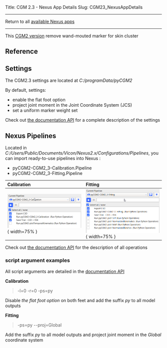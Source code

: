 Title: CGM 2.3 - Nexus App Details
Slug: CGM23_NexusAppDetails

---

Return to all [available Nexus apps](/pages/nexusApps.html#list-of-available-applications)

---


This [CGM2 version](/pages/CGM23-Overview.html)  remove wand-mouted marker for skin cluster

## Reference



## Settings

The CGM2.3 settings are located at *C:/programData/pyCGM2*


<div class="alert alert-dismissible alert-warning">
<p>By default, settings:</p>
<ul>
<li>enable the flat foot option</li>
<li>project joint moment in the Joint Coordinate System (JCS)</li>
<li>set a uniform marker weight set</li>
</ul>
</div>


Check out [the documentation API](/documentation//html//settings.html#cgm-2-3-settings) for a complete description of the settings


## Nexus Pipelines

Located in *C:/Users/Public/Documents/Vicon/Nexus2.x/Configurations/Pipelines*, you can import ready-to-use pipelines into Nexus :

  *  pyCGM2-CGM2_3-Calibration.Pipeline
  *  pyCGM2-CGM2_3-Fitting.Pipeline


| Calibration | Fitting |
|:------------|:--------|
|![cgm23calib](/images/nexusApps/CGM23calibration.png){ width=75% } | ![cgm23fitting](/images/nexusApps/CGM23fitting.png){ width=75% } |


Check out [the documentation API](/documentation//html//nexusOperations.html) for the description of all operations


### script argument examples

<div class="alert alert-dismissible alert-info">
<p> All script arguments are detailed in the  <a href="/documentation//html//nexusOperations.html#cgm-2-3">documentation API</a> </p>
</div>


**Calibration**

> -l=0 -r=0 -ps=py

Disable *the flat foot option* on both feet and add the suffix *py* to all model outputs


**Fitting**

>  -ps=py --proj=Global

Add the suffix *py* to all model outputs and project joint moment in the *Global* coordinate system
